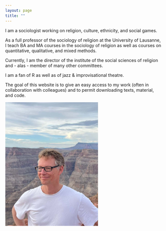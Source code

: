 ```yaml
---
layout: page
title: ""
---
```


I am a sociologist working on religion, culture, ethnicity, and social games.

As a full professor of the sociology of religion at the University of Lausanne, I teach BA and MA courses in the sociology of religion as well as courses on quantitative, qualitative, and mixed methods.

Currently, I am the director of the institute of the social sciences of religion and - alas - member of many other committees.

I am a fan of R as well as of jazz & improvisational theatre.

The goal of this website is to give an easy access to my work (often in collaboration with colleagues) and to permit downloading texts, material, and code.

			
<img src="assets/Picture_3.jpg" alt="drawing" style="width:300px;"/>





